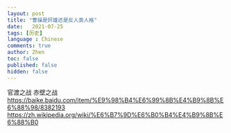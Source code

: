 ```yaml
---
layout: post
title: "曹操是奸雄还是反人类人格"
date:   2021-07-25
tags: [历史]
language : Chinese
comments: true
author: Zhen
toc: false
published: false
hidden: false
---
```


官渡之战
赤壁之战
https://baike.baidu.com/item/%E9%98%B4%E6%99%8B%E4%B9%8B%E6%88%98/8382193
https://zh.wikipedia.org/wiki/%E6%B7%9D%E6%B0%B4%E4%B9%8B%E6%88%B0

<!--stackedit_data:
eyJoaXN0b3J5IjpbLTE4NTIxODcwMjJdfQ==
-->